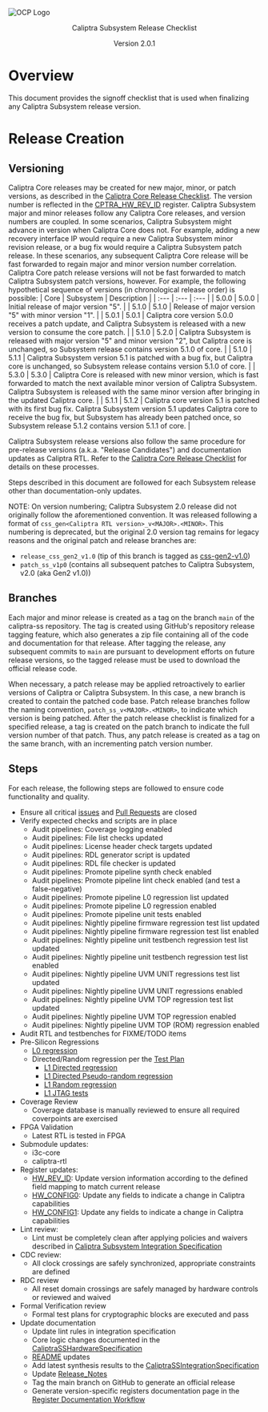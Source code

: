 ![OCP Logo](./images/OCP_logo.png)

<p style="text-align: center;">Caliptra Subsystem Release Checklist</p>

<p style="text-align: center;">Version 2.0.1</p>

<div style="page-break-after: always"></div>

# Overview

This document provides the signoff checklist that is used when finalizing any Caliptra Subsystem release version.

# Release Creation

## Versioning

Caliptra Core releases may be created for new major, minor, or patch versions, as described in the [Caliptra Core Release Checklist](https://github.com/chipsalliance/caliptra-rtl/blob/main/docs/CaliptraReleaseChecklist.md). The version number is reflected in the [CPTRA_HW_REV_ID](https://chipsalliance.github.io/caliptra-rtl/main/internal-regs/?p=clp.soc_ifc_reg.CPTRA_HW_REV_ID) register. Caliptra Subsystem major and minor releases follow any Caliptra Core releases, and version numbers are coupled. In some scenarios, Caliptra Subsystem might advance in version when Caliptra Core does not. For example, adding a new recovery interface IP would require a new Caliptra Subsystem minor revision release, or a bug fix would require a Caliptra Subsystem patch release. In these scenarios, any subsequent Caliptra Core release will be fast forwarded to regain major and minor version number correlation. Caliptra Core patch release versions will not be fast forwarded to match Caliptra Subsystem patch versions, however.
For example, the following hypothetical sequence of versions (in chronological release order) is possible:
| Core | Subsystem | Description |
| :--- | :--- | :--- |
| 5.0.0 | 5.0.0 | Initial release of major version "5". |
| 5.1.0 | 5.1.0 | Release of major version "5" with minor version "1". |
| 5.0.1 | 5.0.1 | Caliptra core version 5.0.0 receives a patch update, and Caliptra Subsystem is released with a new version to consume the core patch. |
| 5.1.0 | 5.2.0 | Caliptra Subsystem is released with major version "5" and minor version "2", but Caliptra core is unchanged, so Subsystem release contains version 5.1.0 of core. |
| 5.1.0 | 5.1.1 | Caliptra Subsystem version 5.1 is patched with a bug fix, but Caliptra core is unchanged, so Subsystem release contains version 5.1.0 of core. |
| 5.3.0 | 5.3.0 | Caliptra Core is released with new minor version, which is fast forwarded to match the next available minor version of Caliptra Subsystem. Caliptra Subsystem is released with the same minor version after bringing in the updated Caliptra core. |
| 5.1.1 | 5.1.2 | Caliptra core version 5.1 is patched with its first bug fix. Caliptra Subsystem version 5.1 updates Caliptra core to receive the bug fix, but Subsystem has already been patched once, so Subsystem release 5.1.2 contains version 5.1.1 of core. |

Caliptra Subsystem release versions also follow the same procedure for pre-release versions (a.k.a. "Release Candidates") and documentation updates as Caliptra RTL. Refer to the [Caliptra Core Release Checklist](https://github.com/chipsalliance/caliptra-rtl/blob/main/docs/CaliptraReleaseChecklist.md) for details on these processes.

Steps described in this document are followed for each Subsystem release other than documentation-only updates.

NOTE: On version numbering; Caliptra Subsystem 2.0 release did not originally follow the aforementioned convention. It was released following a format of `css_gen<Caliptra RTL version>_v<MAJOR>.<MINOR>`. This numbering is deprecated, but the original 2.0 version tag remains for legacy reasons and the original patch and release branches are: 
  * `release_css_gen2_v1.0` (tip of this branch is tagged as [css-gen2-v1.0](https://github.com/chipsalliance/caliptra-ss/releases/tag/css-gen2-v1.0))
  * `patch_ss_v1p0` (contains all subsequent patches to Caliptra Subsystem, v2.0 (aka Gen2 v1.0))

## Branches

Each major and minor release is created as a tag on the branch `main` of the caliptra-ss repository. The tag is created using GitHub's repository release tagging feature, which also generates a zip file containing all of the code and documentation for that release. After tagging the release, any subsequent commits to `main` are pursuant to development efforts on future release versions, so the tagged release must be used to download the official release code.

When necessary, a patch release may be applied retroactively to earlier versions of Caliptra or Caliptra Subsystem. In this case, a new branch is created to contain the patched code base. Patch release branches follow the naming convention, `patch_ss_v<MAJOR>.<MINOR>`, to indicate which version is being patched. After the patch release checklist is finalized for a specified release, a tag is created on the patch branch to indicate the full version number of that patch. Thus, any patch release is created as a tag on the same branch, with an incrementing patch version number.

## Steps

For each release, the following steps are followed to ensure code functionality and quality.

- Ensure all critical [issues](https://github.com/chipsalliance/caliptra-ss/issues) and [Pull Requests](https://github.com/chipsalliance/caliptra-ss/pulls) are closed
- Verify expected checks and scripts are in place
  - Audit pipelines: Coverage logging enabled
  - Audit pipelines: File list checks updated
  - Audit pipelines: License header check targets updated
  - Audit pipelines: RDL generator script is updated
  - Audit pipelines: RDL file checker is updated
  - Audit pipelines: Promote pipeline synth check enabled
  - Audit pipelines: Promote pipeline lint check enabled (and test a false-negative)
  - Audit pipelines: Promote pipeline L0 regression list updated
  - Audit pipelines: Promote pipeline L0 regression enabled
  - Audit pipelines: Promote pipeline unit tests enabled
  - Audit pipelines: Nightly pipeline firmware regression test list updated
  - Audit pipelines: Nightly pipeline firmware regression test list enabled
  - Audit pipelines: Nightly pipeline unit testbench regression test list updated
  - Audit pipelines: Nightly pipeline unit testbench regression test list enabled
  - Audit pipelines: Nightly pipeline UVM UNIT regressions test list updated
  - Audit pipelines: Nightly pipeline UVM UNIT regressions enabled
  - Audit pipelines: Nightly pipeline UVM TOP regression test list updated
  - Audit pipelines: Nightly pipeline UVM TOP regression enabled
  - Audit pipelines: Nightly pipeline UVM TOP (ROM) regression enabled
- Audit RTL and testbenches for FIXME/TODO items
- Pre-Silicon Regressions
  - [L0 regression](../src/integration/stimulus/L0_Promote_caliptra_ss_top_tb_regression.yml)
  - Directed/Random regression per the [Test Plan](./Caliptra_Gen2_SS_TestPlan.xlsx)
    - [L1 Directed regression](../src/integration/stimulus/L1_Nightly_Directed_Strict_caliptra_ss_top_tb_regression.yml)
    - [L1 Directed Pseudo-random regression](../src/integration/stimulus/L1_Nightly_Directed_caliptra_ss_top_tb_regression.yml)
    - [L1 Random regression](../src/integration/stimulus/L1_Nightly_Random_caliptra_ss_top_tb_regression.yml)
    - [L1 JTAG tests](../src/integration/stimulus/L1_JTAG_caliptra_ss_top_tb_regression.csv)
- Coverage Review
  - Coverage database is manually reviewed to ensure all required coverpoints are exercised
- FPGA Validation
  - Latest RTL is tested in FPGA
- Submodule updates:
  - i3c-core
  - caliptra-rtl
- Register updates:
  - [HW_REV_ID](https://chipsalliance.github.io/caliptra-ss/main/regs/?p=soc.mci_top.mci_reg.HW_REV_ID): Update version information according to the defined field mapping to match current release
  - [HW_CONFIG0](https://chipsalliance.github.io/caliptra-ss/main/regs/?p=soc.mci_top.mci_reg.CPTRA_HW_CONFIG): Update any fields to indicate a change in Caliptra capabilities
  - [HW_CONFIG1](https://chipsalliance.github.io/caliptra-ss/main/regs/?p=soc.mci_top.mci_reg.CPTRA_HW_CONFIG): Update any fields to indicate a change in Caliptra capabilities
- Lint review:
  - Lint must be completely clean after applying policies and waivers described in [Caliptra Subsystem Integration Specification](./CaliptraSSIntegrationSpecification.md#Recommended-LINT-rules)
- CDC review:
  - All clock crossings are safely synchronized, appropriate constraints are defined
- RDC review
  - All reset domain crossings are safely managed by hardware controls or reviewed and waived
- Formal Verification review
  - Formal test plans for cryptographic blocks are executed and pass
- Update documentation
  - Update lint rules in integration specification
  - Core logic changes documented in the [CaliptraSSHardwareSpecification](./CaliptraSSHardwareSpecification.md)
  - [README](../README.md) updates
  - Add latest synthesis results to the [CaliptraSSIntegrationSpecification](./CaliptraSSIntegrationSpecification.md##synthesis)
  - Update [Release_Notes](../Release_Notes.md)
  - Tag the main branch on GitHub to generate an official release
  - Generate version-specific registers documentation page in the [Register Documentation Workflow](./.github/workflows/doc-gen.yml)
